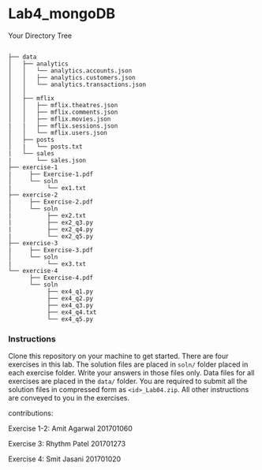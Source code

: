 # Lab4_mongoDB

Your Directory Tree

```

├── data
│   ├── analytics
│   │   └── analytics.accounts.json
│   │   ├── analytics.customers.json
│   │   └── analytics.transactions.json
│   │   
│   ├── mflix
│   │   ├── mflix.theatres.json
│   │   ├── mflix.comments.json
│   │   ├── mflix.movies.json
|   |   ├── mflix.sessions.json
│   │   └── mflix.users.json
│   ├── posts
│   |   └── posts.txt
|   └── sales
|       └── sales.json 
├── exercise-1
|     ├── Exercise-1.pdf
│     └── soln
|          └── ex1.txt
├── exercise-2
|     ├── Exercise-2.pdf
│     └── soln
|          ├── ex2.txt
|          ├── ex2_q3.py
|          ├── ex2_q4.py
|          └── ex2_q5.py
├── exercise-3
|     ├── Exercise-3.pdf
│     └── soln
|          └── ex3.txt
└── exercise-4
      ├── Exercise-4.pdf
      └── soln
           ├── ex4_q1.py
           ├── ex4_q2.py
           ├── ex4_q3.py
           ├── ex4_q4.txt
           └── ex4_q5.py
```
### Instructions
Clone this repository on your machine to get started. There are four exercises in this lab. The solution files are placed in `soln/` folder placed in each exercise folder. Write your answers in those files only. Data files for all exercises are placed in the `data/` folder. You are required to submit all the solution files in compressed form as `<id>_Lab04.zip`. All other instructions are conveyed to you in the exercises.

contributions:

Exercise 1-2: Amit Agarwal 201701060

Exercise 3: Rhythm Patel 201701273

Exercise 4: Smit Jasani 201701020
